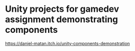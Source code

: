 # Unity projects for gamedev assignment demonstrating components
https://daniel-matan.itch.io/unity-components-demonstration
